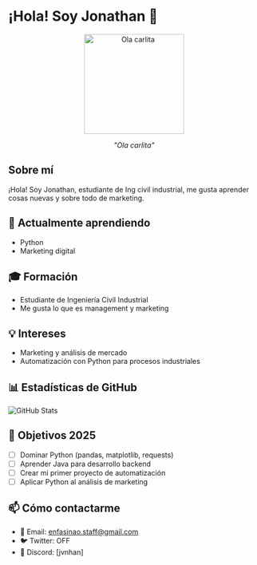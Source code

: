# ¡Hola! Soy Jonathan 👋

<div align="center">
  <img src="./ola-carlita.png" alt="Ola carlita" width="200"/>
  <p><em>"Ola carlita"</em></p>
</div>

## Sobre mí

¡Hola! Soy Jonathan, estudiante de Ing civil industrial, me gusta aprender cosas nuevas y sobre todo de marketing.

## 🌱 Actualmente aprendiendo
- Python 
- Marketing digital


## 🎓 Formación
- Estudiante de Ingeniería Civil Industrial
- Me gusta lo que es management y marketing

## 💡 Intereses
- Marketing y análisis de mercado
- Automatización con Python para procesos industriales



## 📊 Estadísticas de GitHub

![GitHub Stats](https://github-readme-stats.vercel.app/api?username=jonathan&show_icons=true&theme=radical)

## 🎯 Objetivos 2025

- [ ] Dominar Python (pandas, matplotlib, requests)
- [ ] Aprender Java para desarrollo backend
- [ ] Crear mi primer proyecto de automatización
- [ ] Aplicar Python al análisis de marketing

## 📫 Cómo contactarme

- 📧 Email: enfasinao.staff@gmail.com
- 🐦 Twitter: OFF
- 💼 Discord: [jvnhan]
